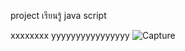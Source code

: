 project เรียนรู้ java script

xxxxxxxx
yyyyyyyyyyyyyyyy
![Capture](https://user-images.githubusercontent.com/89632397/139389446-04370241-0d1e-4b2b-b23e-99d5d815b4e8.PNG)
